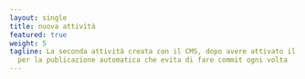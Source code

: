 ```yaml
---
layout: single
title: nuova attività
featured: true
weight: 5
tagline: La seconda attività creata con il CMS, dopo avere attivato il codice
  per la publicazione automatica che evita di fare commit ogni volta
---
```

